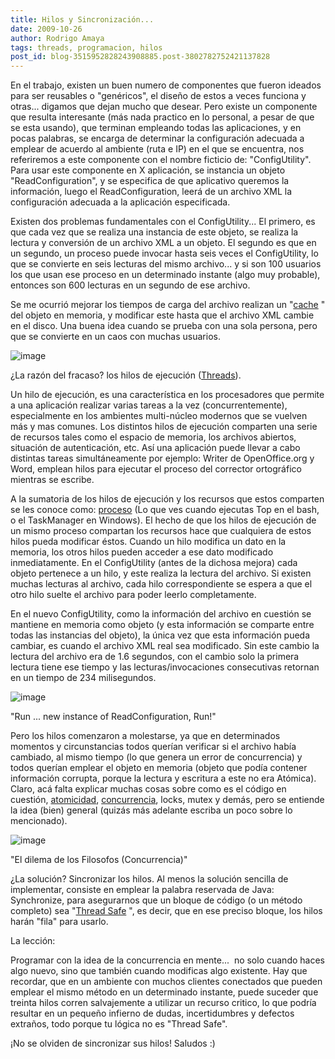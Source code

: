 ```yaml
---
title: Hilos y Sincronización...
date: 2009-10-26
author: Rodrigo Amaya
tags: threads, programacion, hilos
post_id: blog-3515952828243908885.post-3802782752421137828
---
```


En el trabajo, existen un buen numero de componentes que fueron ideados para ser reusables o "genéricos", el diseño de estos a veces funciona y otras... digamos que dejan mucho que desear. Pero existe un componente que resulta interesante (más nada practico en lo personal, a pesar de que se esta usando), que terminan empleando todas las aplicaciones, y en pocas palabras, se encarga de determinar la configuración adecuada a emplear de acuerdo al ambiente (ruta e IP) en el que se encuentra, nos referiremos a este componente con el nombre ficticio de: "ConfigUtility". Para usar este componente en X aplicación, se instancia un objeto "ReadConfiguration", y se especifica de que aplicativo queremos la información, luego el ReadConfiguration, leerá de un archivo XML la configuración adecuada a la aplicación especificada.

Existen dos problemas fundamentales con el ConfigUtility... El primero, es que cada vez que se realiza una instancia de este objeto, se realiza la lectura y conversión de un archivo XML a un objeto. El segundo es que en un segundo, un proceso puede invocar hasta seis veces el ConfigUtility, lo que se convierte en seis lecturas del mismo archivo... y si son 100 usuarios los que usan ese proceso en un determinado instante (algo muy probable), entonces son 600 lecturas en un segundo de ese archivo.

Se me ocurrió mejorar los tiempos de carga del archivo realizan un "[cache](https://en.wikipedia.org/wiki/Cache)
" del objeto en memoria, y modificar este hasta que el archivo XML cambie en el disco. Una buena idea cuando se prueba con una sola persona, pero que se convierte en un caos con muchas usuarios.

![image](https://1.bp.blogspot.com/_ayvorITawE4/SuUNCTHQvmI/AAAAAAAACNE/C-X8UEXltno/s320/threads.jpg)    

¿La razón del fracaso? los hilos de ejecución ([Threads](https://www.javaworld.com/javaworld/jw-04-1996/jw-04-threads.html)).

Un hilo de ejecución, es una característica en los procesadores que permite a una aplicación realizar varias tareas a la vez (concurrentemente), especialmente en los ambientes multi-núcleo modernos que se vuelven más y mas comunes. Los distintos hilos de ejecución comparten una serie de recursos tales como el espacio de memoria, los archivos abiertos, situación de autenticación, etc. Así una aplicación puede llevar a cabo distintas tareas simultáneamente por ejemplo: Writer de OpenOffice.org y Word, emplean hilos para ejecutar el proceso del corrector ortográfico mientras se escribe.

A la sumatoria de los hilos de ejecución y los recursos que estos comparten se les conoce como: [proceso](https://en.wikipedia.org/wiki/Process_%28computing%29) (Lo que ves cuando ejecutas Top en el bash, o el TaskManager en Windows). El hecho de que los hilos de ejecución de un mismo proceso compartan los recursos hace que cualquiera de estos hilos pueda modificar éstos. Cuando un hilo modifica un dato en la memoria, los otros hilos pueden acceder a ese dato modificado inmediatamente. En el ConfigUtility (antes de la dichosa mejora) cada objeto pertenece a un hilo, y este realiza la lectura del archivo. Si existen muchas lecturas al archivo, cada hilo correspondiente se espera a que el otro hilo suelte el archivo para poder leerlo completamente.

En el nuevo ConfigUtility, como la información del archivo en cuestión se mantiene en memoria como objeto (y esta información se comparte entre todas las instancias del objeto), la única vez que esta información pueda cambiar, es cuando el archivo XML real sea modificado. Sin este cambio la lectura del archivo era de 1.6 segundos, con el cambio solo la primera lectura tiene ese tiempo y las lecturas/invocaciones consecutivas retornan en un tiempo de 234 milisegundos.

![image](https://2.bp.blogspot.com/_ayvorITawE4/SuUN2fwNJOI/AAAAAAAACNU/aubU9HuHolA/s320/runforrestrun.jpg)    

"Run ... new instance of ReadConfiguration, Run!"

Pero los hilos comenzaron a molestarse, ya que en determinados momentos y circunstancias todos querían verificar si el archivo había cambiado, al mismo tiempo (lo que genera un error de concurrencia) y todos querían emplear el objeto en memoria (objeto que podía contener información corrupta, porque la lectura y escritura a este no era Atómica). Claro, acá falta explicar muchas cosas sobre como es el código en cuestión, [atomicidad](https://es.wikipedia.org/wiki/Atomicidad), [concurrencia](https://en.wikipedia.org/wiki/Concurrency_%28computer_science%29), locks, mutex y demás, pero se entiende la idea (bien) general (quizás más adelante escriba un poco sobre lo mencionado).

![image](https://2.bp.blogspot.com/_ayvorITawE4/SuUNGQUN_BI/AAAAAAAACNM/Dgem8LKcuqs/s320/578px-Dining_philosophers.png)    

"El dilema de los Filosofos
(Concurrencia)"

¿La solución? Sincronizar los hilos. Al menos la solución sencilla de implementar, consiste en emplear la palabra reservada de Java: Synchronize, para asegurarnos que un bloque de código (o un método completo) sea "[Thread Safe](https://en.wikipedia.org/wiki/Thread_Safe)
", es decir, que en ese preciso bloque, los hilos harán "fila" para usarlo.

La lección:

Programar con la idea de la concurrencia en mente...  no solo cuando haces algo nuevo, sino que también cuando modificas algo existente. Hay que recordar, que en un ambiente con muchos clientes conectados que pueden emplear el mismo método en un determinado instante, puede suceder que treinta hilos corren salvajemente a utilizar un recurso critico, lo que podría resultar en un pequeño infierno de dudas, incertidumbres y defectos extraños, todo porque tu lógica no es "Thread Safe".

¡No se olviden de sincronizar sus hilos! Saludos :)
